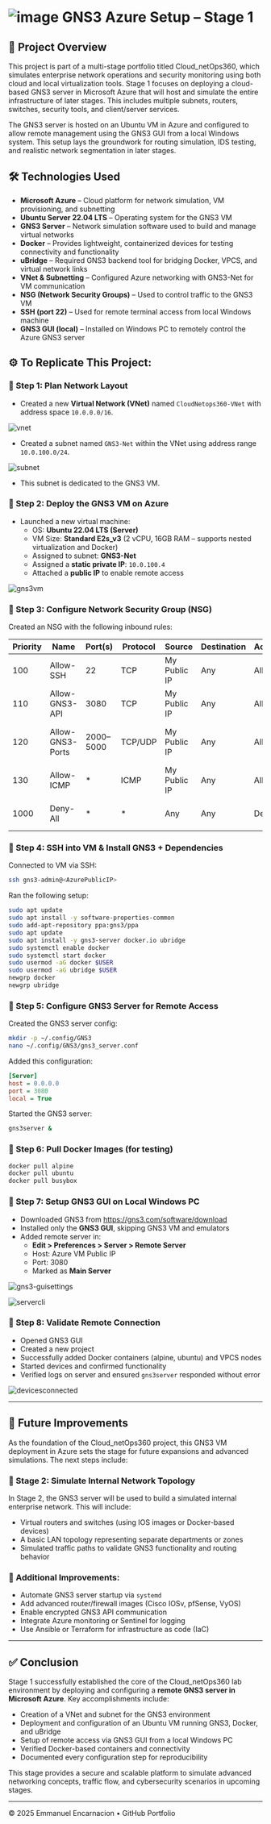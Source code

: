 # ![image](https://github.com/user-attachments/assets/dfaedef5-a483-432f-874f-0b2ff48b3497) GNS3 Azure Setup – Stage 1

## 📌 Project Overview
This project is part of a multi-stage portfolio titled Cloud_netOps360, which simulates enterprise network operations and security monitoring using both cloud and local virtualization tools.
Stage 1 focuses on deploying a cloud-based GNS3 server in Microsoft Azure that will host and simulate the entire infrastructure of later stages. This includes multiple subnets, routers, switches, security tools, and client/server services.

The GNS3 server is hosted on an Ubuntu VM in Azure and configured to allow remote management using the GNS3 GUI from a local Windows system. This setup lays the groundwork for routing simulation, IDS testing, and realistic network segmentation in later stages.

## 🛠️ Technologies Used
- **Microsoft Azure** – Cloud platform for network simulation, VM provisioning, and subnetting
- **Ubuntu Server 22.04 LTS** – Operating system for the GNS3 VM
- **GNS3 Server** – Network simulation software used to build and manage virtual networks
- **Docker** – Provides lightweight, containerized devices for testing connectivity and functionality
- **uBridge** – Required GNS3 backend tool for bridging Docker, VPCS, and virtual network links
- **VNet & Subnetting** – Configured Azure networking with GNS3-Net for VM communication
- **NSG (Network Security Groups)** – Used to control traffic to the GNS3 VM
- **SSH (port 22)** – Used for remote terminal access from local Windows machine
- **GNS3 GUI (local)** – Installed on Windows PC to remotely control the Azure GNS3 server

## ⚙️ To Replicate This Project:

### 📍 Step 1: Plan Network Layout
- Created a new **Virtual Network (VNet)** named `CloudNetops360-VNet` with address space `10.0.0.0/16`.  

![vnet](https://i.imgur.com/bSfbWSZ.png)
- Created a subnet named `GNS3-Net` within the VNet using address range `10.0.100.0/24`.  

![subnet](https://i.imgur.com/rquGsUn.png)
- This subnet is dedicated to the GNS3 VM.

### 📍 Step 2: Deploy the GNS3 VM on Azure
- Launched a new virtual machine:
  - OS: **Ubuntu 22.04 LTS (Server)**
  - VM Size: **Standard E2s_v3** (2 vCPU, 16GB RAM – supports nested virtualization and Docker)
  - Assigned to subnet: **GNS3-Net**
  - Assigned a **static private IP**: `10.0.100.4`
  - Attached a **public IP** to enable remote access  

![gns3vm](https://i.imgur.com/ZQNJgF3.png)

### 📍 Step 3: Configure Network Security Group (NSG)
Created an NSG with the following inbound rules:

| Priority | Name             | Port(s)    | Protocol | Source        | Destination | Action | Purpose                                  |
|----------|------------------|------------|----------|----------------|-------------|--------|------------------------------------------|
| 100      | Allow-SSH        | 22         | TCP      | My Public IP   | Any         | Allow  | SSH access to VM                         |
| 110      | Allow-GNS3-API   | 3080       | TCP      | My Public IP   | Any         | Allow  | Remote GNS3 GUI to connect               |
| 120      | Allow-GNS3-Ports | 2000–5000  | TCP/UDP  | My Public IP   | Any         | Allow  | Device communication (Dynamips, QEMU)   |
| 130      | Allow-ICMP       | *          | ICMP     | My Public IP   | Any         | Allow  | Ping testing                             |
| 1000     | Deny-All         | *          | *        | Any            | Any         | Deny   | Block all other traffic (default deny)   |

### 📍 Step 4: SSH into VM & Install GNS3 + Dependencies
Connected to VM via SSH:
```bash
ssh gns3-admin@<AzurePublicIP>
```
Ran the following setup:
```bash
sudo apt update
sudo apt install -y software-properties-common
sudo add-apt-repository ppa:gns3/ppa
sudo apt update
sudo apt install -y gns3-server docker.io ubridge
sudo systemctl enable docker
sudo systemctl start docker
sudo usermod -aG docker $USER
sudo usermod -aG ubridge $USER
newgrp docker
newgrp ubridge
```

### 📍 Step 5: Configure GNS3 Server for Remote Access
Created the GNS3 server config:
```bash
mkdir -p ~/.config/GNS3
nano ~/.config/GNS3/gns3_server.conf
```
Added this configuration:
```ini
[Server]
host = 0.0.0.0
port = 3080
local = True
```
Started the GNS3 server:
```bash
gns3server &
```

### 📍 Step 6: Pull Docker Images (for testing)
```bash
docker pull alpine
docker pull ubuntu
docker pull busybox
```

### 📍 Step 7: Setup GNS3 GUI on Local Windows PC
- Downloaded GNS3 from https://gns3.com/software/download
- Installed only the **GNS3 GUI**, skipping GNS3 VM and emulators
- Added remote server in:
  - **Edit > Preferences > Server > Remote Server**
  - Host: Azure VM Public IP
  - Port: 3080
  - Marked as **Main Server**

![gns3-guisettings](https://i.imgur.com/eVZNgDE.png)  

![servercli](https://i.imgur.com/r8uWhwd.png)

### 📍 Step 8: Validate Remote Connection
- Opened GNS3 GUI
- Created a new project
- Successfully added Docker containers (alpine, ubuntu) and VPCS nodes
- Started devices and confirmed functionality
- Verified logs on server and ensured `gns3server` responded without error  

![devicesconnected](https://i.imgur.com/4zK93MQ.png)

---

## 🚀 Future Improvements

As the foundation of the Cloud_netOps360 project, this GNS3 VM deployment in Azure sets the stage for future expansions and advanced simulations. The next steps include:

### 🔸 Stage 2: Simulate Internal Network Topology
In Stage 2, the GNS3 server will be used to build a simulated internal enterprise network. This will include:
- Virtual routers and switches (using IOS images or Docker-based devices)
- A basic LAN topology representing separate departments or zones
- Simulated traffic paths to validate GNS3 functionality and routing behavior

### 🔧 Additional Improvements:
- Automate GNS3 server startup via `systemd`  
- Add advanced router/firewall images (Cisco IOSv, pfSense, VyOS)  
- Enable encrypted GNS3 API communication  
- Integrate Azure monitoring or Sentinel for logging  
- Use Ansible or Terraform for infrastructure as code (IaC)

---

## ✅ Conclusion

Stage 1 successfully established the core of the Cloud_netOps360 lab environment by deploying and configuring a **remote GNS3 server in Microsoft Azure**. Key accomplishments include:

- Creation of a VNet and subnet for the GNS3 environment
- Deployment and configuration of an Ubuntu VM running GNS3, Docker, and uBridge
- Setup of remote access via GNS3 GUI from a local Windows PC
- Verified Docker-based containers and connectivity
- Documented every configuration step for reproducibility

This stage provides a secure and scalable platform to simulate advanced networking concepts, traffic flow, and cybersecurity scenarios in upcoming stages.

---
© 2025 Emmanuel Encarnacion • GitHub Portfolio

